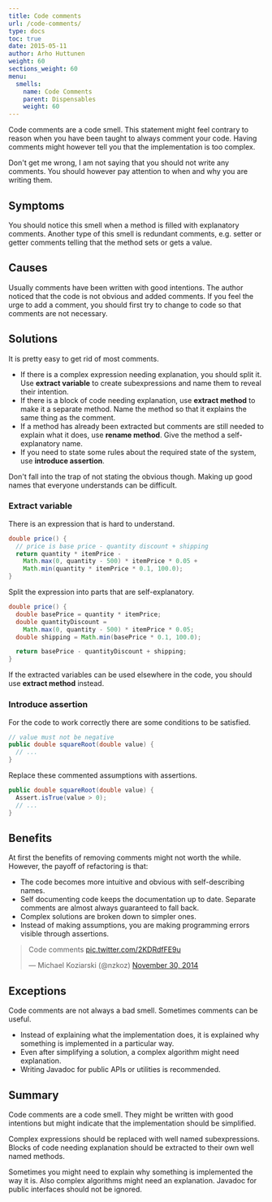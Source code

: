 ```yaml
---
title: Code comments
url: /code-comments/
type: docs
toc: true
date: 2015-05-11
author: Arho Huttunen
weight: 60
sections_weight: 60
menu:
  smells:
    name: Code Comments
    parent: Dispensables
    weight: 60
---
```


Code comments are a code smell. This statement might feel contrary to reason when you have been taught to always comment your code. Having comments might however tell you that the implementation is too complex.

Don't get me wrong, I am not saying that you should not write any comments. You should however pay attention to when and why you are writing them.

## Symptoms

You should notice this smell when a method is filled with explanatory comments. Another type of this smell is redundant comments, e.g. setter or getter comments telling that the method sets or gets a value.

## Causes

Usually comments have been written with good intentions. The author noticed that the code is not obvious and added comments. If you feel the urge to add a comment, you should first try to change to code so that comments are not necessary.

## Solutions

It is pretty easy to get rid of most comments.

- If there is a complex expression needing explanation, you should split it. Use **extract variable** to create subexpressions and name them to reveal their intention.
- If there is a block of code needing explanation, use **extract method** to make it a separate method. Name the method so that it explains the same thing as the comment.
- If a method has already been extracted but comments are still needed to explain what it does, use **rename method**. Give the method a self-explanatory name.
- If you need to state some rules about the required state of the system, use **introduce assertion**.

Don't fall into the trap of not stating the obvious though. Making up good names that everyone understands can be difficult.

### Extract variable

There is an expression that is hard to understand.

```java
double price() {
  // price is base price - quantity discount + shipping
  return quantity * itemPrice -
    Math.max(0, quantity - 500) * itemPrice * 0.05 +
    Math.min(quantity * itemPrice * 0.1, 100.0);
}
```

Split the expression into parts that are self-explanatory.

```java
double price() {
  double basePrice = quantity * itemPrice;
  double quantityDiscount =
    Math.max(0, quantity - 500) * itemPrice * 0.05;
  double shipping = Math.min(basePrice * 0.1, 100.0);

  return basePrice - quantityDiscount + shipping;
}
```
If the extracted variables can be used elsewhere in the code, you should use **extract method** instead.

### Introduce assertion

For the code to work correctly there are some conditions to be satisfied.

```java
// value must not be negative
public double squareRoot(double value) {
  // ...
}
```

Replace these commented assumptions with assertions.

```java
public double squareRoot(double value) {
  Assert.isTrue(value > 0);
  // ...
}
```

## Benefits

At first the benefits of removing comments might not worth the while. However, the payoff of refactoring is that:

- The code becomes more intuitive and obvious with self-describing names.
- Self documenting code keeps the documentation up to date. Separate comments are almost always guaranteed to fall back.
- Complex solutions are broken down to simpler ones.
- Instead of making assumptions, you are making programming errors visible through assertions.

<blockquote class="twitter-tweet" data-lang="en"><p lang="fr" dir="ltr">Code comments <a href="https://t.co/2KDRdfFE9u">pic.twitter.com/2KDRdfFE9u</a></p>&mdash; Michael Koziarski (@nzkoz) <a href="https://twitter.com/nzkoz/status/538892801941848064?ref_src=twsrc%5Etfw">November 30, 2014</a></blockquote> <script async src="https://platform.twitter.com/widgets.js" charset="utf-8"></script>

## Exceptions

Code comments are not always a bad smell. Sometimes comments can be useful.

- Instead of explaining what the implementation does, it is explained why something is implemented in a particular way.
- Even after simplifying a solution, a complex algorithm might need explanation.
- Writing Javadoc for public APIs or utilities is recommended.

## Summary

Code comments are a code smell. They might be written with good intentions but might indicate that the implementation should be simplified.

Complex expressions should be replaced with well named subexpressions. Blocks of code needing explanation should be extracted to their own well named methods.

Sometimes you might need to explain why something is implemented the way it is. Also complex algorithms might need an explanation. Javadoc for public interfaces should not be ignored.
